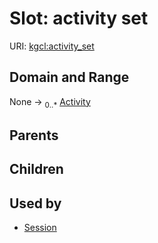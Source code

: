 
# Slot: activity set




URI: [kgcl:activity_set](http://w3id.org/kgcl_schema/activity_set)


## Domain and Range

None &#8594;  <sub>0..\*</sub> [Activity](Activity.md)

## Parents


## Children


## Used by

 * [Session](Session.md)
